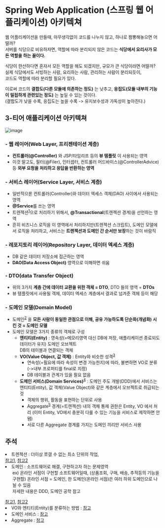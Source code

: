 # Spring Web Application (스프링 웹 어플리케이션) 아키텍쳐

웹 어플리케이션을 만들때, 아무생각없이 코드를 나누지 않고, 하나로 짬뽕해놓으면 어떨까?  
서버를 식당으로 비유하자면, 역할에 따라 분리되지 않은 코드는 **식당에서 요리사가 모든 역할을 하는 꼴이다.**  

식당이 한산하다면 혼자서 모든 역할을 해도 되겠지만, 규모가 큰 식당이라면 어떨까?  
실제 식당에서도 서빙하는 사람, 요리하는 사람, 관리하는 사람이 분리되듯이,  
코드도 역할에 따라 분리할 필요가 있다.

이로써 코드의 **결합도(다른 모듈에 의존하는 정도)** 는 낮추고, **응집도(모듈 내부의 기능이 밀접하게 관련있는 정도)** 는 높일 수 있는 것이다.  
(결합도가 낮을 수록, 응집도는 높을 수록 -> 유지보수성과 가독성이 높아진다.)

## 3-티어 애플리케이션 아키텍쳐

![image](https://user-images.githubusercontent.com/48408417/99790334-4c7fc580-2b67-11eb-84c9-8a26c9d93373.png)
  
### - 웹 레이어(Web Layer, 프리젠테이션 계층)

- **컨트롤러(@Controller)** 와 JSP/타임리프 등의 **뷰 템플릿** 이 사용되는 영역
- 이것 말고도, 필터(@Filer), 인터셉터, 컨트롤러 어드바이스(@ControllerAdvice) 등 **외부 요청을 처리하고 응답을 반환하는 영역**

### - 서비스 레이어(Service Layer, 서비스 계층)

- 일반적으론 컨트롤러(Controller)와 데이터 엑세스 객체(DAO) 사이에서 사용되는 영역
- **@Service**를 쓰는 영역
- 트렌젝션<sup>[1](#트렌젝션)</sup>으로 처리하기 위해서, **@Transactional**(트렌젝션 경계)을 선언하는 영역
- 흔히 비즈니스 로직을 이 영역에서 처리하지만(트렌젝션 스크립트), 도메인 모델에서 로직을 처리하고, 서비스는 **트렌젝션과 도메인 간 순서만 보장**하는 것이 바람직  

### - 레포지토리 레이어(Repository Layer, 데이터 엑세스 계층)

- DB 같은 데이터 저장소에 접근하는 영역
- **DAO(Data Access Object)** 영역으로 이해하면 쉬움

### - DTO(data Transfer Object)

- 위의 3가지 **계층 간에 데이터 교환을 위한 객체 = DTO**, DTO 들의 영역 = **DTOs**   
- 뷰 템플릿에서 사용될 객체, 데이터 엑세스 계층에서 결과로 넘겨준 객체 등이 해당

### - 도메인 모델(Domain Model)

- 도메인<sup>[2](#도메인)</sup> 을 **모든 사람이 동일한 관점으로 이해, 공유 가능하도록 단순화(개념화) 시킨 것 = 도메인 모델**
- 도메인 모델은 3가지 종류의 객체로 구성
    - **엔티티(Entity)** : 영속성(=메모리영역 대신 DB에 저장, 애플리케이션 종료되도 데이터가 유지) 도메인 오브젝트  
        DB의 테이블과 연결되는 객체
    - **VO(Value Object, 값 객체)** : Entity와 비슷한 성격<sup>[3](#VO)</sup>
        - 연속성(=필요에 따라 속성이 변경 가능한지)에 따라, 불변하면 VO로 분류(->내부 프로퍼티를 final로 지정)
        - DB 테이블과 관계가 있을 필요 없음
    - **도메인 서비스(Domain Services)**<sup>[4](#도메인서비스)</sup> : 도메인 주도 개발(DDD)에서 서비스는 엔티티(Entity), 값 객체(Value Object)와 같은 계층에서 오브젝트로 취급되는 것  
        - 객체의 행위, 활동을 표현하는 단위로 사용
        - Aggregate<sup>[5](#Aggregate)</sup> 경계(=트렌젝션) 내의 객체 통제 권한은 Entity, VO 에서 처리 (이미 Entity, VO에서 충분히 다룰 수 있는 기능을 서비스로 제작하면 안됌)  
        - 서로 다른 Aggregate 경계를 가지는 도메인 끼리만 서비스 사용
        

## 주석

<li>    
<a name="트렌젝션">트렌젝션</a> 
: 더이상 쪼갤 수 없는 최소 단위의 작업,<br /> 
<a href="https://happyer16.tistory.com/entry/6-6-%ED%8A%B8%EB%9E%9C%EC%9E%AD%EC%85%98-%EC%86%8D%EC%84%B1?category=692836">참고1</a>, 
<a href="https://goddaehee.tistory.com/167">참고2</a> 
</li>

<li>    
<a name="도메인">도메인</a> 
: 소프트웨어로 해결, 구현하고자 하는 문제영역<br />
    <ul>
    ex) 온라인 서점이 구현할 소프트웨어일때, (상품조회, 구매, 배송, 추적등의 기능을 구현할) 온라인 서점 = 도메인, 한 도메인(온라인 서점)은 여러 하위 도메인으로 나뉠 수 있음<br />
    자세한 내용은 DDD, 도메인 공학 참고<br />
    </ul>
<a href="https://medium.com/react-native-seoul/%EB%8F%84%EB%A9%94%EC%9D%B8-%EC%A3%BC%EB%8F%84-%EC%84%A4%EA%B3%84-domain-driven-design-in-real-project-1-%EB%8F%84%EB%A9%94%EC%9D%B8-83a5e31c5e45">참고1</a>, 
<a href="https://12bme.tistory.com/522">참고2</a> 
</li>

<li>    
<a name="VO">VO와 엔티티(Entity)를 분류하는 방법</a> 
: <a href="http://springmvc.egloos.com/624397">참고</a> 
</li>

<li>    
<a name="도메인서비스">도메인 서비스</a> 
: <a href="http://springmvc.egloos.com/726522">참고</a> 
</li>
  
<li>    
<a name="Aggregate">Aggregate</a> 
: <a href="http://blog.naver.com/PostView.nhn?blogId=loopbit&logNo=221201046142&parentCategoryNo=49&categoryNo=56&viewDate=&isShowPopularPosts=false&from=postView">참고</a> 
</li>

